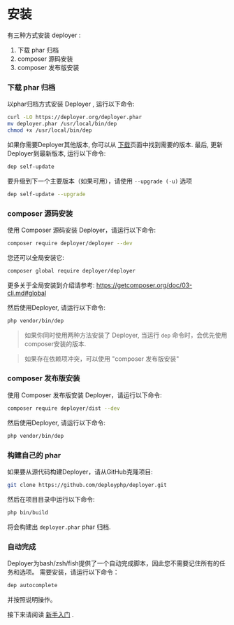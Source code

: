 # 安装

有三种方式安装 deployer : 

1. 下载 phar 归档
2. composer 源码安装
3. composer 发布版安装

### 下载 phar 归档

以phar归档方式安装 Deployer , 运行以下命令:

```sh
curl -LO https://deployer.org/deployer.phar
mv deployer.phar /usr/local/bin/dep
chmod +x /usr/local/bin/dep
```

如果你需要Deployer其他版本, 你可以从 [下载](https://deployer.org/download)页面中找到需要的版本.
最后, 更新Deployer到最新版本, 运行以下命令:

```sh
dep self-update
```

要升级到下一个主要版本（如果可用），请使用 `--upgrade (-u)` 选项
```sh
dep self-update --upgrade
```

### composer 源码安装

使用 Composer 源码安装 Deployer，请运行以下命令:

```sh
composer require deployer/deployer --dev
```

您还可以全局安装它:

``` sh
composer global require deployer/deployer
```

更多关于全局安装到介绍请参考: https://getcomposer.org/doc/03-cli.md#global

然后使用Deployer, 请运行以下命令:

```sh
php vendor/bin/dep
```

> 如果你同时使用两种方法安装了 Deployer, 当运行 `dep` 命令时，会优先使用composer安装的版本. 

> 如果存在依赖项冲突，可以使用 "composer 发布版安装"

### composer 发布版安装

使用 Composer 发布版安装 Deployer，请运行以下命令:

```sh
composer require deployer/dist --dev
```

然后使用Deployer, 请运行以下命令:

```sh
php vendor/bin/dep
```

### 构建自己的 phar

如果要从源代码构建Deployer，请从GitHub克隆项目:

```sh
git clone https://github.com/deployphp/deployer.git
```

然后在项目目录中运行以下命令:

```sh
php bin/build
```

将会构建出 `deployer.phar` phar 归档.


### 自动完成

Deployer为bash/zsh/fish提供了一个自动完成脚本，因此您不需要记住所有的任务和选项。
需要安装，请运行以下命令：
~~~bash
dep autocomplete
~~~

并按照说明操作。


接下来请阅读 [新手入门](getting-started.md) .
